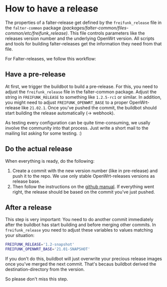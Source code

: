 # How to have a release

The properties of a falter-release get defined by the `freifunk_release` file in the `falter-common` package *(packages/falter-common/files-common/etc/freifunk_release)*. This file controls parameters like the releases version number and the underlying OpenWrt version. All scripts and tools for building falter-releases get the information they need from that file.

For Falter-releases, we follow this workflow:

## Have a pre-release

At first, we trigger the buildbot to build a pre-release. For this, you need to adjust the `freifunk_release` file in the falter-common package. Adjust the string in `FREIFUNK_RELEASE` to something like `1.2.5-rc1` or similar. In addition, you might need to adjust `FREIFUNK_OPENWRT_BASE` to a proper OpenWrt-release like `21.02.1`. Once you've pushed the commit, the buildbot should start building the release automatically (-> webhook).

As testing every configuration can be quite time-consuming, we usally involve the community into that process. Just write a short mail to the mailing list asking for some testing. :)

## Do the actual release

When everything is ready, do the following:
1. Create a commit with the new version number (like in pre-release) and push it to the repo. We use only stable OpenWrt-releases versions as release base.
2. Then follow the instructions on the [github manual](https://docs.github.com/en/github/administering-a-repository/releasing-projects-on-github/managing-releases-in-a-repository#creating-a-release). If everything went right, the release should be based on the commit you've just pushed.

## After a release

This step is very important: You need to do another commit immediately after the buildbot has start building and before merging other commits. In `freifunk_release` you need to adjust these variables to values matching your situation:

```sh
FREIFUNK_RELEASE='1.2-snapshot'
FREIFUNK_OPENWRT_BASE='21.01-SNAPSHOT'
```

If you don't do this, buildbot will just overwrite your precious release images once you've merged the next commit. That's becaus buildbot derived the destination-directory from the version.

So please don't miss this step.
